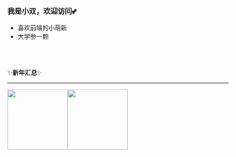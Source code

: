 ### 我是小双，欢迎访问💕

- 喜欢前端的小萌新
- 大学参一颗

<br>
<br>


✨**新年汇总**✨
<hr>
<img align="" height="137px" src="https://github-readme-stats.vercel.app/api?username=xiaoshuang20&hide_title=true&hide_border=true&show_icons=true&include_all_commits=true&line_height=21&bg_color=0,EC6C6C,FFD479,FFFC79,73FA79&theme=graywhite&locale=cn" /><img align="" height="137px" src="https://github-readme-stats.vercel.app/api/top-langs/?username=xiaoshuang20&hide_title=true&hide_border=true&layout=compact&bg_color=0,73FA79,73FDFF,D783FF&theme=graywhite&locale=cn" />



 
